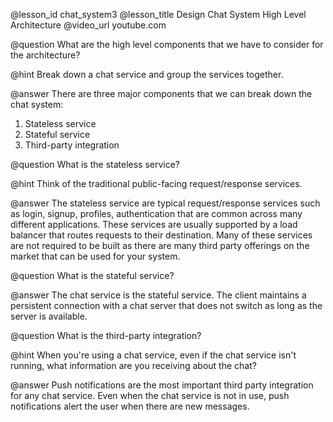 @lesson_id
chat_system3
@lesson_title
Design Chat System High Level Architecture
@video_url
youtube.com

@question
What are the high level components that we have to consider for the architecture? 

@hint
Break down a chat service and group the services together. 

@answer
There are three major components that we can break down the chat system:
1. Stateless service
2. Stateful service
3. Third-party integration

@question
What is the stateless service?

@hint
Think of the traditional public-facing request/response services.

@answer
The stateless service are typical request/response services such as login, signup, profiles, authentication that are common across many different applications. These services are usually supported by a load balancer that routes requests to their destination. Many of these services are not required to be built as there are many third party offerings on the market that can be used for your system. 

@question
What is the stateful service?

@answer
The chat service is the stateful service. The client maintains a persistent connection with a chat server that does not switch as long as the server is available. 

@question
What is the third-party integration?

@hint
When you're using a chat service, even if the chat service isn't running, what information are you receiving about the chat?

@answer
Push notifications are the most important third party integration for any chat service. Even when the chat service is not in use, push notifications alert the user when there are new messages.